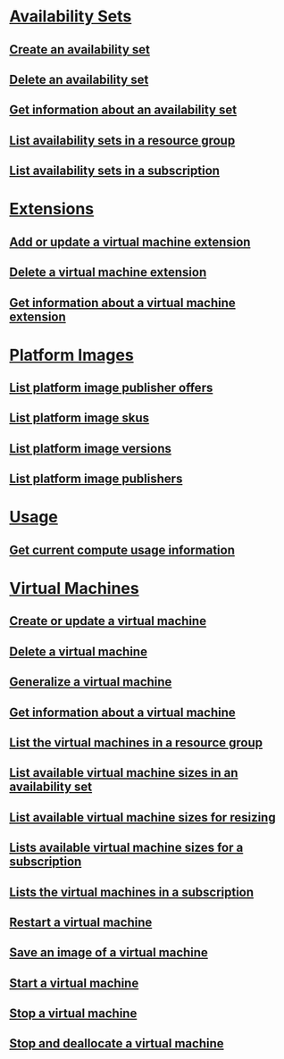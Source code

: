 # [Availability Sets](availabilitysets.md)
## [Create an availability set](availabilitysets/availabilitysets-create.md)
## [Delete an availability set](availabilitysets/availabilitysets-delete.md)
## [Get information about an availability set](availabilitysets/availabilitysets-get.md)
## [List availability sets in a resource group](availabilitysets/availabilitysets-list-resource-group.md)
## [List availability sets in a subscription](availabilitysets/availabilitysets-list-subscription.md)
# [Extensions](extensions.md)
## [Add or update a virtual machine extension](extensions/extensions-add-or-update.md)
## [Delete a virtual machine extension](extensions/extensions-delete.md)
## [Get information about a virtual machine extension](extensions/extensions-get.md)
# [Platform Images](platformimages.md)
## [List platform image publisher offers](platformimages/platformimages-list-publisher-offers.md)
## [List platform image skus](platformimages/platformimages-list-publisher-offer-skus.md)
## [List platform image versions](platformimages/platformimages-list-publisher-offer-sku-versions.md)
## [List platform image publishers](platformimages/platformimages-list-publishers.md)
# [Usage](usage.md)
## [Get current compute usage information](usage/usage-get.md)
# [Virtual Machines](virtualmachines.md)
## [Create or update a virtual machine](virtualmachines/virtualmachines-create-or-update.md)
## [Delete a virtual machine](virtualmachines/virtualmachines-delete.md)
## [Generalize a virtual machine](virtualmachines/virtualmachines-generalize.md)
## [Get information about a virtual machine](virtualmachines/virtualmachines-get.md)
## [List the virtual machines in a resource group](virtualmachines/virtualmachines-list-resource-group.md)
## [List available virtual machine sizes in an availability set](virtualmachines/virtualmachines-list-sizes-availability-set.md)
## [List available virtual machine sizes for resizing](virtualmachines/virtualmachines-list-sizes-for-resizing.md)
## [Lists available virtual machine sizes for a subscription](virtualmachines/virtualmachines-list-sizes-region.md)
## [Lists the virtual machines in a subscription](virtualmachines/virtualmachines-list-subscription.md)
## [Restart a virtual machine](virtualmachines/virtualmachines-restart.md)
## [Save an image of a virtual machine](virtualmachines/virtualmachines-save-image.md)
## [Start a virtual machine](virtualmachines/virtualmachines-start.md)
## [Stop a virtual machine](virtualmachines/virtualmachines-stop.md)
## [Stop and deallocate a virtual machine](virtualmachines/virtualmachines-stop-deallocate.md)


